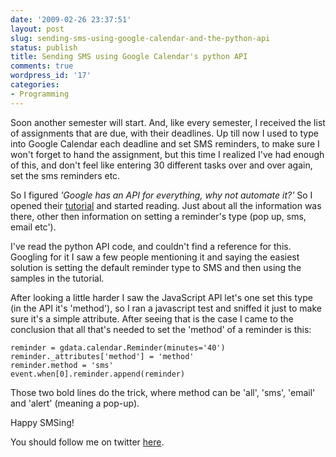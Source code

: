```yaml
---
date: '2009-02-26 23:37:51'
layout: post
slug: sending-sms-using-google-calendar-and-the-python-api
status: publish
title: Sending SMS using Google Calendar's python API
comments: true
wordpress_id: '17'
categories:
- Programming
---
```


Soon another semester will start. And, like every semester, I received the list of assignments that are due, with their deadlines. Up till now I used to type into Google Calendar each deadline and set SMS reminders, to make sure I won't forget to hand the assignment, but this time I realized I've had enough of this, and don't feel like entering 30 different tasks over and over again, set the sms reminders etc.

So I figured _'Google has an API for everything, why not automate it?'_ So I opened their [tutorial](http://code.google.com/apis/calendar/docs/1.0/developers_guide_python.html) and started reading. Just about all the information was there, other then information on setting a reminder's type (pop up, sms, email etc').

I've read the python API code, and couldn't find a reference for this. Googling for it I saw a few people mentioning it and saying the easiest solution is setting the default reminder type to SMS and then using the samples in the tutorial.

After looking a little harder I saw the JavaScript API let's one set this type (in the API it's 'method'), so I ran a javascript test and sniffed it just to make sure it's a simple attribute. After seeing that is the case I came to the conclusion that all that's needed to set the 'method' of a reminder is this:

    reminder = gdata.calendar.Reminder(minutes='40')
    reminder._attributes['method'] = 'method'
    reminder.method = 'sms'
    event.when[0].reminder.append(reminder)

Those two bold lines do the trick, where method can be 'all', 'sms', 'email' and 'alert' (meaning a pop-up).

Happy SMSing!

You should follow me on twitter [here](http://twitter.com/avivby).
